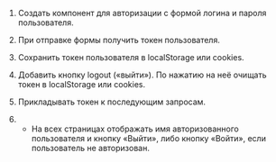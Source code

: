 1. Создать компонент для авторизации с формой логина и пароля пользователя.

2. При отправке формы получить токен пользователя.

3. Сохранить токен пользователя в localStorage или cookies.

4. Добавить кнопку logout («выйти»). По нажатию на неё очищать токен в 
    localStorage или cookies.
 
5. Прикладывать токен к последующим запросам.
 
6. * На всех страницах отображать имя авторизованного пользователя и 
      кнопку «Выйти», либо кнопку «Войти», если пользователь не авторизован.
 